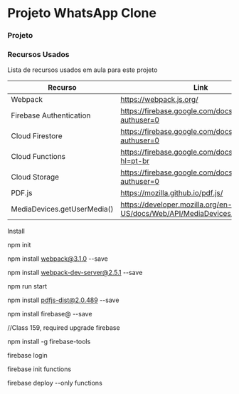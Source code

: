 # Projeto WhatsApp Clone



### Projeto



### Recursos Usados

Lista de recursos usados em aula para este projeto

| Recurso | Link |
| ------ | ------ |
| Webpack | https://webpack.js.org/ |
| Firebase Authentication | https://firebase.google.com/docs/auth/?authuser=0 |
| Cloud Firestore | https://firebase.google.com/docs/firestore/?authuser=0 |
| Cloud Functions | https://firebase.google.com/docs/functions/?hl=pt-br |
| Cloud Storage | https://firebase.google.com/docs/storage/?authuser=0 |
| PDF.js | https://mozilla.github.io/pdf.js/ |
| MediaDevices.getUserMedia() | https://developer.mozilla.org/en-US/docs/Web/API/MediaDevices/getUserMedia |

Install

npm init 

npm install webpack@3.1.0 --save

npm install webpack-dev-server@2.5.1 --save

npm run start

npm install pdfjs-dist@2.0.489 --save

npm install firebase@ --save

//Class 159, required upgrade firebase

npm install -g firebase-tools

firebase login

firebase init functions

firebase deploy --only functions